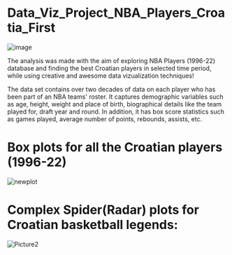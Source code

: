 # Data_Viz_Project_NBA_Players_Croatia_First

![image](https://user-images.githubusercontent.com/114693551/203084218-3f9698aa-0ae5-4b4e-8911-75264b039406.png)

The analysis was made with the aim of exploring NBA Players (1996-22) database and finding the best Croatian players in selected time period, while using creative and awesome data vizualization techniques!


The data set contains over two decades of data on each player who has been part of an NBA teams' roster. 
It captures demographic variables such as age, height, weight and place of birth, biographical details like 
the team played for, draft year and round. In addition, it has box score statistics such as games played, 
average number of points, rebounds, assists, etc.

# Box plots for all the Croatian players (1996-22)

![newplot](https://user-images.githubusercontent.com/114693551/203141542-3d0f1426-2594-4c85-8dda-5269fa811d20.png)

# Complex Spider(Radar) plots for Croatian basketball legends:

![Picture2](https://user-images.githubusercontent.com/114693551/203083756-59f24271-b49d-4aaa-b090-351cbdca40ab.png)

